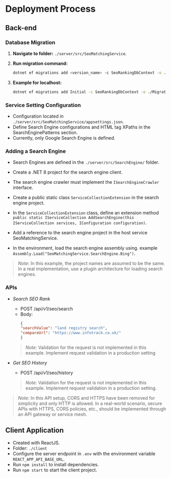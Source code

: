 # Deployment Process

## Back-end
### Database Migration

1. **Navigate to folder:** `./server/src/SeoMatchingService`.
2. **Run migration command:**

   ```bash
   dotnet ef migrations add <version_name> -c SeoRankingDbContext -o ./Migrations -- -con <connection_string>
   ```

3. **Example for localhost:**

    ```bash
    dotnet ef migrations add Initial -c SeoRankingDbContext -o ./Migrations -- -con "Host=localhost;Port=5432;Database=seo-ranking-database;Username=sa;Password=!QA2ws3ed"
    ```

### Service Setting Configuration

- Configuration located in `./server/src/SeoMatchingService/appsettings.json`.
- Define Search Engine configurations and HTML tag XPaths in the SearchEnginePatterns section.
- Currently, only Google Search Engine is defined.

### Adding a Search Engine

- Search Engines are defined in the `./server/src/SearchEngine/` folder.

- Create a .NET 8 project for the search engine client.

- The search engine crawler must implement the `ISearchEngineCrawler` interface.

- Create a public static class `ServiceCollectionExtension` in the search engine project.

- In the `ServiceCollectionExtension` class, define an extension method `public static IServiceCollection AddSearchEngine(this IServiceCollection services, IConfiguration configuration)`.

- Add a reference to the search engine project in the host service SeoMatchingService.

- In the environment, load the search engine assembly using. example `Assembly.Load("SeoMatchingService.SearchEngine.Bing")`.

>_Note_: In this example, the project names are assumed to be the same. In a real implementation, use a plugin architecture for loading search engines.

### APIs

- *Search SEO Rank*
    - POST /api/v1/seo/search
    - Body:
        ```json
        {
        "searchValue": "land registry search",
        "compareUrl": "https://www.infotrack.co.uk/"
        }
        ```
    > _Note_: Validation for the request is not implemented in this example. Implement request validation in a production setting

- *Get SEO History*
    - POST /api/v1/seo/history
    > _Note_: Validation for the request is not implemented in this example. Implement request validation in a production setting.

> _Note_: In this API setup, CORS and HTTPS have been removed for simplicity and only HTTP is allowed. In a real-world scenario, secure APIs with HTTPS, CORS policies, etc., should be implemented through an API gateway or service mesh.

## Client Application

- Created with ReactJS.
- Folder: `./client`
- Configure the server endpoint in `.env` with the environment variable `REACT_APP_API_BASE_URL`.
- Run `npm install` to install dependencies.
- Run `npm start` to start the client project.
